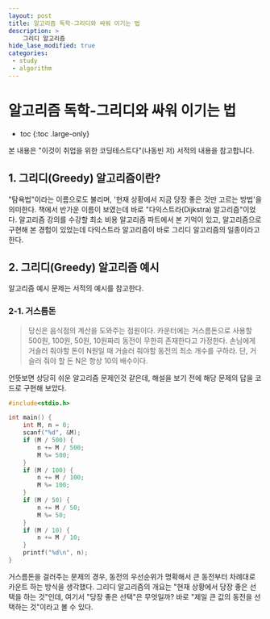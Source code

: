 ```yaml
---
layout: post
title: 알고리즘 독학-그리디와 싸워 이기는 법
description: >
    그리디 알고리즘
hide_lase_modified: true
categories:
 - study
 - algorithm
---
```


# 알고리즘 독학-그리디와 싸워 이기는 법

* toc
{:toc .large-only}

본 내용은 "이것이 취업을 위한 코딩테스트다"(나동빈 저) 서적의 내용을 참고합니다.

## 1. 그리디(Greedy) 알고리즘이란?

"탐욕법"이라는 이름으로도 불리며, '현재 상황에서 지금 당장 좋은 것만 고르는 방법'을 의미한다.
책에서 반가운 이름이 보였는데 바로 "다익스트라(Dijkstra) 알고리즘"이었다. 알고리즘 강의를 수강할 최소 비용 알고리즘 파트에서 본 기억이 있고, 알고리즘으로 구현해 본 경험이 있었는데 다익스트라 알고리즘이 바로 그리디 알고리즘의 일종이라고 한다.

## 2. 그리디(Greedy) 알고리즘 예시
알고리즘 예시 문제는 서적의 예시를 참고한다.
### 2-1. 거스름돈
>당신은 음식점의 계산을 도와주는 점원이다. 카운터에는 거스름돈으로 사용할 500원, 100원, 50원, 10원짜리 동전이 무한히 존재한다고 가정한다. 손님에게 거슬러 줘야할 돈이 N원일 때 거슬러 줘야할 동전의 최소 개수를 구하라. 단, 거슬러 줘야 할 돈 N은 항상 10의 배수이다.

언뜻보면 상당히 쉬운 알고리즘 문제인것 같은데, 해설을 보기 전에 해당 문제의 답을 코드로 구현해 보았다.

~~~cpp
#include<stdio.h>

int main() {
	int M, n = 0;
	scanf("%d", &M);
	if (M / 500) {
		n += M / 500;
		M %= 500;
	}
	if (M / 100) {
		n += M / 100;
		M %= 100;
	}
	if (M / 50) {
		n += M / 50;
		M %= 50;
	}
	if (M / 10) {
		n += M / 10;
	}
	printf("%d\n", n);
}
~~~

거스름돈을 걸러주는 문제의 경우, 동전의 우선순위가 명확해서 큰 동전부터 차례대로 카운트 하는 방식을 생각했다. 그리디 알고리즘의 개요는 "현재 상황에서 당장 좋은 선택을 하는 것"인데, 여기서 "당장 좋은 선택"은 무엇일까?
바로 "제일 큰 값의 동전을 선택하는 것"이라고 볼 수 있다.

 
